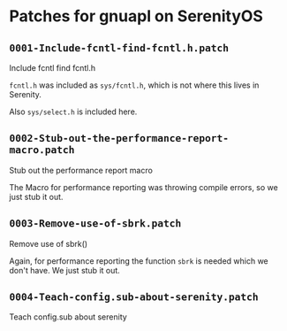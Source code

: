 # Patches for gnuapl on SerenityOS

## `0001-Include-fcntl-find-fcntl.h.patch`

Include fcntl find fcntl.h

`fcntl.h` was included as `sys/fcntl.h`, which is not where this lives in Serenity.

Also `sys/select.h` is included here.

## `0002-Stub-out-the-performance-report-macro.patch`

Stub out the performance report macro

The Macro for performance reporting was throwing compile errors, so we just stub it out.

## `0003-Remove-use-of-sbrk.patch`

Remove use of sbrk()

Again, for performance reporting the function `sbrk` is needed which we don't have. We just stub it out.

## `0004-Teach-config.sub-about-serenity.patch`

Teach config.sub about serenity


